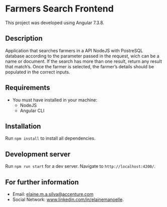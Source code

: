# Farmers Search Frontend

This project was developed using Angular 7.3.8.

## Description

Application that searches farmers in a API NodeJS with PostreSQL database according to the parameter passed in the request, wich can be a name or document. If the search has more than one result, return any result that match’s. Once the farmer is selected, the farmer’s details should be populated in the correct inputs.

## Requirements
* You must have installed in your machine:
  * NodeJS
  * Angular CLI
  
## Installation

Run `npm install` to install all dependencies.

## Development server

Run `npm run start` for a dev server. Navigate to `http://localhost:4200/`.

## For further information

* Email: elaine.m.a.silva@accenture.com
* Social Network: www.linkedin.com/in/elainemanoelle.
